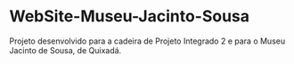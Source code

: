 # WebSite-Museu-Jacinto-Sousa

Projeto desenvolvido para a cadeira de Projeto Integrado 2 e para o Museu Jacinto de Sousa, de Quixadá.
